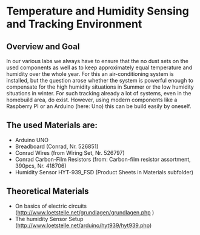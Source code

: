 # Temperature and Humidity Sensing and Tracking Environment
## Overview and Goal
In our various labs we always have to ensure that the no dust sets on the used components as well as to keep approximately equal temperature and humidity over the whole year. For this an air-conditioning system is installed, but the question arose whether the system is powerful enough to compensate for the high humidity situations in Summer or the low humidity situations in winter. 
For such tracking already a lot of systems, even in the homebuild area, do exist. However, using modern components like a Raspberry PI or an Arduino (here: Uno) this can be build easily by oneself. 

## The used Materials are: 
* Arduino UNO
* Breadboard (Conrad, Nr. 526851)
* Conrad Wires (from Wiring Set, Nr. 526797)
* Conrad Carbon-Film Resistors (from: Carbon-film resistor assortment, 390pcs, Nr. 418706)
* Humidity Sensor HYT-939_FSD (Product Sheets in Materials subfolder)

## Theoretical Materials
* On basics of electric circuits (http://www.loetstelle.net/grundlagen/grundlagen.php )
* The humidity Sensor Setup (http://www.loetstelle.net/arduino/hyt939/hyt939.php)
